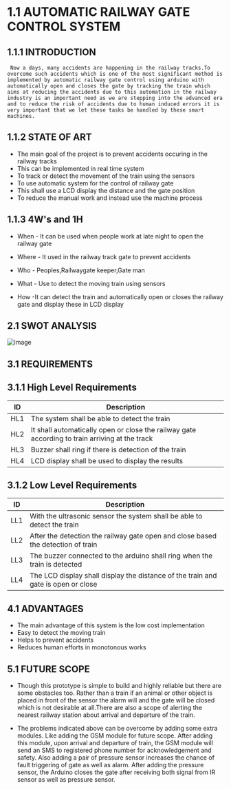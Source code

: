 # 1.1 AUTOMATIC RAILWAY GATE CONTROL SYSTEM

## 1.1.1 INTRODUCTION
     Now a days, many accidents are happening in the railway tracks.To overcome such accidents which is one of the most significant method is implemented by automatic railway gate control using arduino with automatically open and closes the gate by tracking the train which aims at reducing the accidents due to this automation in the railway industry is an important need as we are stepping into the advanced era and to reduce the risk of accidents due to human induced errors it is very important that we let these tasks be handled by these smart machines. 
     
## 1.1.2 STATE OF ART
* The main goal of  the project is to prevent accidents occuring in the railway tracks
* This can be implemented in real time system
* To track or detect the movement of the train using the sensors
* To use automatic system for the control of railway gate 
* This shall use a LCD display the distance and the gate position
* To reduce the manual work and instead use the machine process

## 1.1.3 4W's and 1H
* When  - It can be used when people work at late night to open the railway gate
* Where - It used in the railway track gate to prevent accidents
* Who   - Peoples,Railwaygate keeper,Gate man
* What  - Use to detect the moving train using sensors

* How   -It can detect the train and automatically open or closes the railway gate and display these in LCD display
  
## 2.1 SWOT ANALYSIS

![image](https://user-images.githubusercontent.com/98879965/157074965-baf1239c-4f99-4687-9c5a-c2050d606497.png)


## 3.1 REQUIREMENTS
## 3.1.1 High Level Requirements
| ID  |                    Description                                                                                  |
| --  | -----------                                                                                                     |
| HL1 | The system shall be able to detect the train                                                                    |
| HL2 | It shall automatically open or close the railway gate according to train arriving at the track                  |  
| HL3 | Buzzer shall ring if there is detection of the train                                                            |
| HL4 | LCD display shall be used to display the results                                                                |

## 3.1.2 Low Level Requirements 
| ID  |                    Description                                                      |                                                    
| --  | -----------                                                                         |                                                                          
| LL1 | With the ultrasonic sensor the system shall be able to detect the train             |      
| LL2 | After the detection the railway gate open and close based the detection of train    |
| LL3 | The buzzer connected to the arduino shall ring when the train is detected           | 
| LL4 | The LCD display shall display the distance of the train and gate is open or close   |


## 4.1 ADVANTAGES
* The main advantage of this system is the low cost implementation
* Easy to detect the moving train 
* Helps to prevent accidents
* Reduces human efforts in monotonous works

## 5.1 FUTURE SCOPE

* Though this prototype is simple to build and highly reliable but there are some obstacles too. Rather than a train if an animal or other object is placed in front of the sensor the alarm will and the gate will be closed which is not desirable at all.There are also a scope of alerting the nearest railway station about arrival and departure of the train.

* The problems indicated above can be overcome by adding some extra modules. Like adding the GSM module for future scope. After adding this module, upon arrival and departure of train, the GSM module will send an SMS to registered phone number for acknowledgement and safety. Also adding a pair of pressure sensor increases the chance of fault triggering of gate as well as alarm. After adding the pressure sensor, the Arduino closes the gate after receiving both signal from IR sensor as well as pressure sensor.
